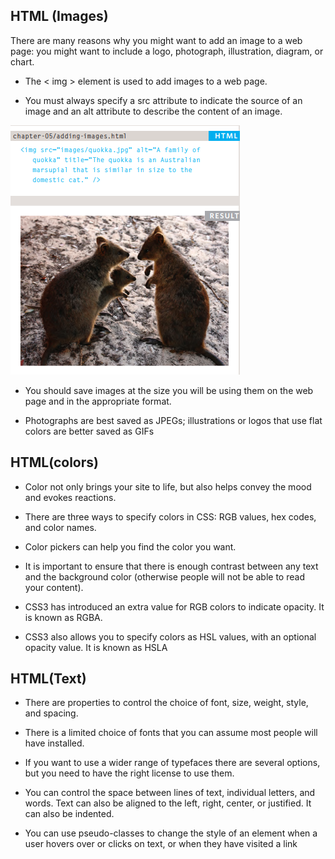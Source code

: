 ## HTML (Images)

There are many reasons why you might 
want to add an image to a web page: you 
might want to include a logo, photograph, 
illustration, diagram, or chart.

* The < img > element is used to add images to a 
web page.


* You must always specify a src attribute to indicate the 
source of an image and an alt attribute to describe the 
content of an image.

![](images.md/example.png)

* You should save images at the size you will be using 
them on the web page and in the appropriate format.

* Photographs are best saved as JPEGs; illustrations or 
logos that use flat colors are better saved as GIFs


## HTML(colors)

* Color not only brings your site to life, but also helps 
convey the mood and evokes reactions.

* There are three ways to specify colors in CSS: 
RGB values, hex codes, and color names.

* Color pickers can help you find the color you want.

* It is important to ensure that there is enough contrast 
between any text and the background color (otherwise 
people will not be able to read your content).

* CSS3 has introduced an extra value for RGB colors to 
indicate opacity. It is known as RGBA.

* CSS3 also allows you to specify colors as HSL values, 
with an optional opacity value. It is known as HSLA


## HTML(Text)


* There are properties to control the choice of font, size, 
weight, style, and spacing.

* There is a limited choice of fonts that you can assume 
most people will have installed.

* If you want to use a wider range of typefaces there are 
several options, but you need to have the right license 
to use them.

* You can control the space between lines of text, 
individual letters, and words. Text can also be aligned 
to the left, right, center, or justified. It can also be 
indented.

* You can use pseudo-classes to change the style of an 
element when a user hovers over or clicks on text, or 
when they have visited a link                                                                                       